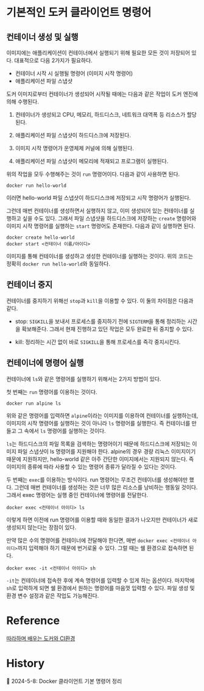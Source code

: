 # 기본적인 도커 클라이언트 명령어

## 컨테이너 생성 및 실행

이미지에는 애플리케이션이 컨테이너에서 실행되기 위해 필요한 모든 것이 저장되어 있다. 대표적으로 다음 2가지가 필요하다.

- 컨테이너 시작 시 실행될 명령어 (이미지 시작 명령어)
- 애플리케이션 파일 스냅샷

도커 이미지로부터 컨테이너가 생성되어 시작될 때에는 다음과 같은 작업이 도커 엔진에 의해 수행된다.

1. 컨테이너가 생성되고 CPU, 메모리, 하드디스크, 네트워크 대역폭 등 리소스가 할당된다.

2. 애플리케이션 파일 스냅샷이 하드디스크에 저장된다.

3. 이미지 시작 명령어가 운영체제 커널에 의해 실행된다.

4. 애플리케이션 파일 스냅샷이 메모리에 적재되고 프로그램이 실행된다.

위의 작업을 모두 수행해주는 것이 `run` 명령어이다. 다음과 같이 사용하면 된다.

```
docker run hello-world
```

이러면 hello-world 파일 스냅샷이 하드디스크에 저장되고 시작 명령어가 실행된다.

그런데 매번 컨테이너를 생성하면서 실행하지 않고, 이미 생성되어 있는 컨테이너를 실행하고 싶을 수도 있다. 그래서 파일 스냅샷을 하드디스크에 저장하는 `create` 명령어와 이미지 시작 명령어를 실행하는 `start` 명령어도 존재한다. 다음과 같이 실행하면 된다.

```
docker create hello-world
docker start <컨테이너 이름/아이디>
```

이미지를 통해 컨테이너를 생성하고 생성한 컨테이너를 실행하는 것이다. 위의 코드는 정확히 `docker run hello-world`와 동일하다.

## 컨테이너 중지

컨테이너를 중지하기 위해선 `stop`과 `kill`을 이용할 수 있다. 이 둘의 차이점은 다음과 같다.

- stop: `SIGKILL`을 보내서 프로세스를 중지하기 전에 `SIGTERM`을 통해 정리하는 시간을 확보해준다. 그래서 현재 진행하고 있던 작업은 모두 완료한 뒤 중지할 수 있다.

- kill: 정리하는 시간 없이 바로 `SIGKILL`을 통해 프로세스를 즉각 중지시킨다.

## 컨테이너에 명령어 실행

컨테이너에 `ls`와 같은 명령어를 실행하기 위해서는 2가지 방법이 있다.

첫 번째는 `run` 명령어를 이용하는 것이다.

```
docker run alpine ls
```

위와 같은 명령어를 입력하면 `alpine`이라는 이미지를 이용하여 컨테이너를 실행하는데, 이미지의 시작 명령어를 실행하는 것이 아니라 `ls` 명령어를 실행한다. 즉 컨테이너를 만들고 그 속에서 `ls` 명령어를 실행하는 것이다.

`ls`는 하드디스크의 파일 목록을 검색하는 명령어이기 때문에 하드디스크에 저장되는 이미지 파일 스냅샷이 ls 명령어를 지원해야 한다. alpine의 경우 경량 리눅스 이미지이기 때문에 지원하지만, hello-world 같은 아주 간단한 이미지에서는 지원되지 않는다. 즉 이미지의 종류에 따라 사용할 수 있는 명령어 종류가 달라질 수 있다는 것이다.

두 번째는 `exec`를 이용하는 방식이다. run 명령어는 무조건 컨테이너를 생성해야만 했다. 그런데 매번 컨테이너를 생성하는 것은 너무 많은 리소스를 낭비하는 행동일 것이다. 그래서 exec 명령어는 실행 중인 컨테이너에 명령어를 전달한다.

```
docker exec <컨테이너 아이디> ls
```

이렇게 하면 이전에 run 명령어를 이용할 때와 동일한 결과가 나오지만 컨테이너가 새로 생성되지 않는다는 장점이 있다.

만약 많은 수의 명령어를 컨테이너에 전달해야 한다면, 매번 `docker exec <컨테이너 아이디>`까지 입력해야 하기 때문에 번거로울 수 있다. 그럴 때는 쉘 환경으로 접속하면 된다.

```
docker exec -it <컨테이너 아이디> sh
```

`-it`는 컨테이너에 접속한 후에 계속 명령어를 입력할 수 있게 하는 옵션이다. 마지막에 `sh`로 입력하게 되면 쉘 환경에서 원하는 명령어를 마음껏 입력할 수 있다. 파일 생성 및 환경 변수 설정과 같은 작업도 가능해진다.

# Reference

[따라하며 배우는 도커와 CI환경](https://www.inflearn.com/course/%EB%94%B0%EB%9D%BC%ED%95%98%EB%A9%B0-%EB%B0%B0%EC%9A%B0%EB%8A%94-%EB%8F%84%EC%BB%A4-ci/dashboard)

# History

📌 2024-5-8: Docker 클라이언트 기본 명령어 정리   